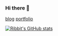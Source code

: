 ### Hi there 👋

[blog](https://ribbit.work)
[portfolio](https://ribbit.icu)

[![Ribbit's GitHub stats](https://github-readme-stats.vercel.app/api?username=local-bias)](https://github.com/anuraghazra/github-readme-stats)

<!--
**Local-Bias/Local-Bias** is a ✨ _special_ ✨ repository because its `README.md` (this file) appears on your GitHub profile.

Here are some ideas to get you started:

- 🔭 I’m currently working on ...
- 🌱 I’m currently learning ...
- 👯 I’m looking to collaborate on ...
- 🤔 I’m looking for help with ...
- 💬 Ask me about ...
- 📫 How to reach me: ...
- 😄 Pronouns: ...
- ⚡ Fun fact: ...
-->
